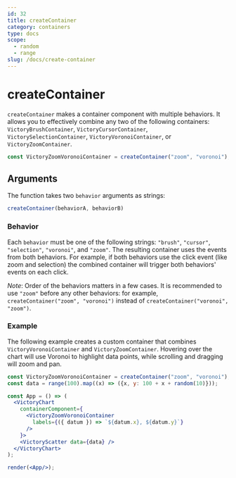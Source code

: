 ```yaml
---
id: 32
title: createContainer
category: containers
type: docs
scope:
  - random
  - range
slug: /docs/create-container
---
```

# createContainer

`createContainer` makes a container component with multiple behaviors. It allows you to effectively
combine any two of the following containers: `VictoryBrushContainer`,
`VictoryCursorContainer`, `VictorySelectionContainer`, `VictoryVoronoiContainer`, or `VictoryZoomContainer`.

```js
const VictoryZoomVoronoiContainer = createContainer("zoom", "voronoi");
```

## Arguments

The function takes two `behavior` arguments as strings:

```js
createContainer(behaviorA, behaviorB)
```

### Behavior

Each `behavior` must be one of the following strings:
`"brush"`, `"cursor"`, `"selection"`, `"voronoi"`, and `"zoom"`.
The resulting container uses the events from both behaviors.
For example, if both behaviors use the click event (like zoom and selection) the combined container
will trigger both behaviors' events on each click.

*Note*: Order of the behaviors matters in a few cases.
It is recommended to use `"zoom"` before any other behaviors: for example,
`createContainer("zoom", "voronoi")` instead of `createContainer("voronoi", "zoom")`.

### Example

The following example creates a custom container that combines `VictoryVoronoiContainer` and
`VictoryZoomContainer`. Hovering over the chart will use Voronoi to highlight data points,
while scrolling and dragging will zoom and pan.

```jsx live noInline
const VictoryZoomVoronoiContainer = createContainer("zoom", "voronoi");
const data = range(100).map((x) => ({x, y: 100 + x + random(10)}));

const App = () => (
  <VictoryChart
    containerComponent={
      <VictoryZoomVoronoiContainer
        labels={({ datum }) => `${datum.x}, ${datum.y}`}
      />
    }>
    <VictoryScatter data={data} />
  </VictoryChart>
);

render(<App/>);
```
